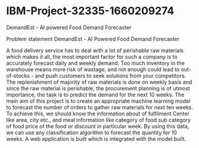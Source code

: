 # IBM-Project-32335-1660209274
DemandEst - AI powered Food Demand Forecaster

Problem statement
DemandEst - AI Powered Food Demand Forecaster

A food delivery service has to deal with a lot of perishable raw materials which makes it all, the most important factor for such a company is to accurately forecast daily and weekly demand. Too much inventory in the warehouse means more risk of wastage, and not enough could lead to out-of-stocks - and push customers to seek solutions from your competitors. The replenishment of majority of raw materials is done on weekly basis and since the raw material is perishable, the procurement planning is of utmost importance, the task is to predict the demand for the next 10 weeks.
The main aim of this project is to create an appropriate machine learning model to forecast the number of orders to gather raw materials for next ten weeks. To achieve this, we should know the information about of fulfilment Center like area, city etc., and meal information like category of food sub category of food price of the food or discount in particular week. By using this data, we can use any classification algorithm to forecast the quantity for 10 weeks. A web application is built which is integrated with the model built.


